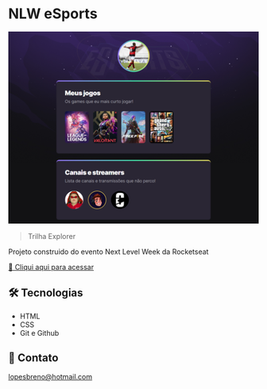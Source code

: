 # NLW eSports 

![preview](./.github/preview.png)

> Trilha Explorer

Projeto construido do evento Next Level Week da Rocketseat

[🔗 Cliqui aqui para acessar](https://lopesbreno06.github.io/nlw-esports-explorer/)



## 🛠️ Tecnologias

- HTML
- CSS
- Git e Github

## 📱 Contato

lopesbreno@hotmail.com